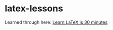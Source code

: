 # latex-lessons

Learned through here: [Learn LaTeX is 30 minutes](https://pt.overleaf.com/learn/latex/Learn_LaTeX_in_30_minutes)
